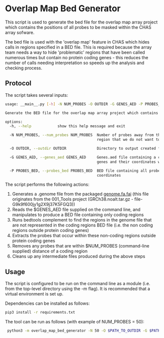 # Overlap Map Bed Generator

This script is used to generate the bed file for the overlap map array project which
contains the positions of all probes to be masked within the CHAS array sofware.

The bed file is used with the 'overlap map' feature in CHAS which hides calls in regions
specified in a BED file. This is required because the array team needs a way to hide
'problematic' regions that have been called numerous times but contain no protein coding
genes - this reduces the number of calls needing interpretation so speeds up the analysis and checking process.


## Protocol

The script takes several inputs:

```bash
usage: __main__.py [-h] -N NUM_PROBES -O OUTDIR -G GENES_AED -P PROBES_BED

Generate the BED file for the overlap map array project which contains the positions of all probes to be masked within the CHAS array sofware

options:
  -h, --help            show this help message and exit

  -N NUM_PROBES, --num_probes NUM_PROBES  Number of probes away from the nearest coding
                                          region that we do not want to be masked. E.g. if a value of 50 is input, the BED output will contain all probes fom the 51st probe and higher away from the nearest coding region

  -O OUTDIR, --outdir OUTDIR              Directory to output created files to

  -G GENES_AED, --genes_aed GENES_AED     Genes.aed file containing a curated list o
                                          genes and their coordinates which specifies whether the genes are coding or non-coding. This is used to identify which probes require masking

  -P PROBES_BED, --probes_bed PROBES_BED  BED file containing all probe names and
                                          coordinates
```


The script performs the following actions:

1. Generates a .genome file from the packaged [genome.fa.fai](data/genome.fa.fai) (this file originates from the 001_Tools project (GRCh38.noalt.tar.gz - file-G9k9f600jy1g2X9j37K5FGQ3))
2. Reads the $GENES_AED file supplied on the command line, and manipulates to produce a BED file containing only coding regions
3. Runs bedtools complement to find the regions in the genome file that are not represented in the coding regions BED file (i.e. the non coding regions outside protein coding genes)
4. Extracts the probes that occur within these non-coding regions outside protein coding genes
5. Removes any probes that are within $NUM_PROBES (command-line supplied) distance of a coding region
6. Cleans up any intermediate files produced during the above steps


## Usage

The script is configured to be run on the command line as a module (i.e. from the top-level directory using the -m flag). It is recommended that a virtual environment is set up.

Dependencies can be installed as follows:

```bash
pip3 install -r requirements.txt
```

The tool can be run as follows (with example of NUM_PROBES = 50):

```bash
 python3 -m overlap_map_bed_generator -N 50 -O $PATH_TO_OUTDIR -G $PATH_TO_GENES_AED -P $PATH_TO_PROBES_BED
```
